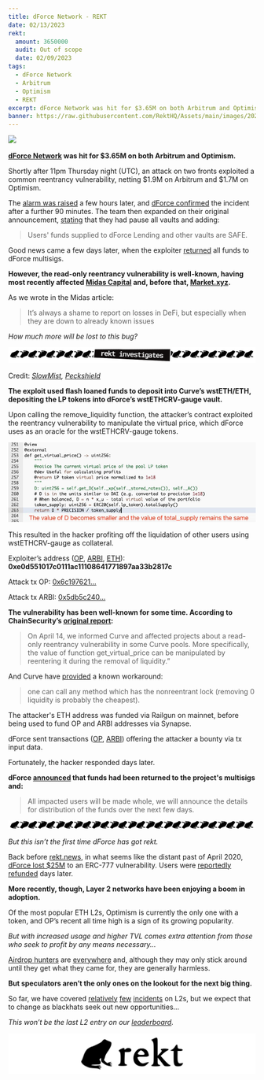 ```yaml
---
title: dForce Network - REKT
date: 02/13/2023
rekt:
  amount: 3650000
  audit: Out of scope
  date: 02/09/2023
tags:
  - dForce Network
  - Arbitrum
  - Optimism
  - REKT
excerpt: dForce Network was hit for $3.65M on both Arbitrum and Optimism. This attack on two fronts exploited a common reentrancy vulnerability. How much more will be lost to this bug?
banner: https://raw.githubusercontent.com/RektHQ/Assets/main/images/2023/01/dforce-header.png
---
```


![](https://raw.githubusercontent.com/RektHQ/Assets/main/images/2023/01/dforce-header.png)

**[dForce Network](https://dforce.network/) was hit for $3.65M on both Arbitrum and Optimism.**

Shortly after 11pm Thursday night (UTC), an attack on two fronts exploited a common reentrancy vulnerability, netting $1.9M on Arbitrum and $1.7M on Optimism.

The [alarm was raised](https://twitter.com/ZoomerAnon/status/1623879348498432002) a few hours later, and [dForce confirmed](https://twitter.com/dForcenet/status/1623904209161830401) the incident after a further 90 minutes. The team then expanded on their original announcement, [stating](https://twitter.com/dForcenet/status/1623983550734163969) that they had pause all vaults and adding:

>Users' funds supplied to dForce Lending and other vaults are SAFE.

Good news came a few days later, when the exploiter [returned](https://twitter.com/dForcenet/status/1625004207395807232) all funds to dForce multisigs.

**However, the read-only reentrancy vulnerability is well-known, having most recently affected [Midas Capital](https://rekt.news/midas-capital-rekt/) and, before that, [Market.xyz](https://quillaudits.medium.com/decoding-220k-read-only-reentrancy-exploit-quillaudits-30871d728ad5).**

As we wrote in the Midas article:

>It’s always a shame to report on losses in DeFi, but especially when they are down to already known issues

_How much more will be lost to this bug?_

![](https://raw.githubusercontent.com/RektHQ/Assets/main/images/2021/09/rekt-investigates-linebreak.png)

Credit: _[SlowMist](https://twitter.com/SlowMist_Team/status/1623956763598000129), [Peckshield](https://twitter.com/peckshield/status/1623910257033617408)_

**The exploit used flash loaned funds to deposit into Curve’s wstETH/ETH, depositing the LP tokens into dForce’s wstETHCRV-gauge vault.**

Upon calling the remove_liquidity function, the attacker’s contract exploited the reentrancy vulnerability to manipulate the virtual price, which dForce uses as an oracle for the wstETHCRV-gauge tokens.

![](https://raw.githubusercontent.com/RektHQ/Assets/main/images/2023/01/dforce-code.png)

This resulted in the hacker profiting off the liquidation of other users using wstETHCRV-gauge as collateral.

Exploiter’s address ([OP](https://optimistic.etherscan.io/address/0xe0d551017c0111ac11108641771897aa33b2817c), [ARBI](https://arbiscan.io/address/0xe0d551017c0111ac11108641771897aa33b2817c), [ETH](https://etherscan.io/address/0xe0d551017c0111ac11108641771897aa33b2817c)): **0xe0d551017c0111ac11108641771897aa33b2817c**

Attack tx OP: [0x6c197621…](https://optimistic.etherscan.io/tx/0x6c19762186c9f32c81eb2a79420fc7ad4485aa916cab37ec278b216757bfba0d)

Attack tx ARBI: [0x5db5c240…](https://arbiscan.io/tx/0x5db5c2400ab56db697b3cc9aa02a05deab658e1438ce2f8692ca009cc45171dd)

**The vulnerability has been well-known for some time. According to ChainSecurity’s [original report](https://chainsecurity.com/curve-lp-oracle-manipulation-post-mortem/):**

>On April 14, we informed Curve and affected projects about a read-only reentrancy vulnerability in some Curve pools. More specifically, the value of function get_virtual_price can be manipulated by reentering it during the removal of liquidity.”

And Curve have [provided](https://twitter.com/CurveFinance/status/1614939752507244544) a known workaround:

>one can call any method which has the nonreentrant lock (removing 0 liquidity is probably the cheapest).

The attacker's ETH address was funded via Railgun on mainnet, before being used to fund OP and ARBI addresses via Synapse.

dForce sent transactions ([OP](https://optimistic.etherscan.io/tx/0xcca0c24c7156fcb9b8b4af19640c6d3897eb3ea4b322c268e3dd13a4eeb38b97), [ARBI](https://arbiscan.io/tx/0x0f43b40889bcfec6b5eef5802f9ae3cd8b881316e8bea98e6a015f06610cfac8)) offering the attacker a bounty via tx input data.

Fortunately, the hacker responded days later.

**dForce [announced](https://twitter.com/dForcenet/status/1625004207395807232) that funds had been returned to the project's multisigs and:**

>All impacted users will be made whole, we will announce the details for distribution of the funds over the next few days.

![](https://raw.githubusercontent.com/RektHQ/Assets/main/images/2021/03/rekt-linebreak.png)

_But this isn’t the first time dForce has got rekt._

Back before [rekt.news](https://rekt.news/), in what seems like the distant past of April 2020, [dForce lost $25M](https://cointelegraph.com/news/dforce-loses-9995-of-funds-in-latest-test-of-defi-resilience) to an ERC-777 vulnerability. Users were [reportedly refunded](https://twitter.com/dForcenet/status/1254738662039752704) days later.

**More recently, though, Layer 2 networks have been enjoying a boom in adoption.**

Of the most popular ETH L2s, Optimism is currently the only one with a token, and OP’s recent all time high is a sign of its growing popularity.

_But with increased usage and higher TVL comes extra attention from those who seek to profit by any means necessary..._

[Airdrop hunters](https://rekt.news/airdrop-hunters/) are [everywhere](https://rekt.news/airdrop-hunters2/) and, although they may only stick around until they get what they came for, they are generally harmless.

**But speculators aren’t the only ones on the lookout for the next big thing.**

So far, we have covered [relatively](https://rekt.news/wintermute-rekt/)  [few](https://rekt.news/lodestar-rekt/)  [incidents](https://rekt.news/treasure-dao-rekt/) on L2s, but we expect that to change as blackhats seek out new opportunities…

_This won’t be the last L2 entry on our [leaderboard](https://rekt.news/leaderboard/)._

![](https://raw.githubusercontent.com/RektHQ/Assets/main/images/2021/08/rekt-outline-conc.png)
